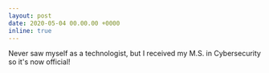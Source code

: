 ```yaml
---
layout: post
date: 2020-05-04 00.00.00 +0000
inline: true
---
```


Never saw myself as a technologist, but I received my M.S. in Cybersecurity so it's now official!
